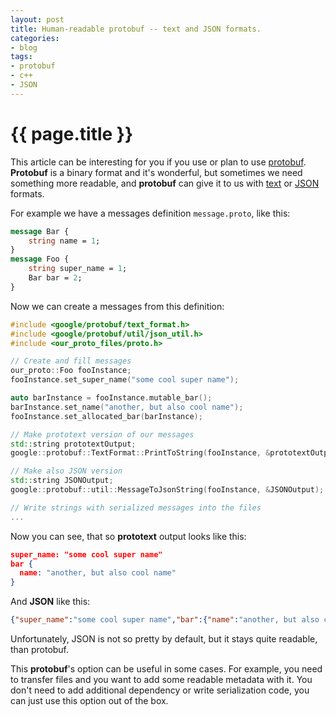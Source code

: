 ```yaml
---
layout: post
title: Human-readable protobuf -- text and JSON formats.
categories:
- blog
tags:
- protobuf
- c++
- JSON
---
```


# {{ page.title }}

This article can be interesting for you if you use or plan to use [protobuf](https://github.com/protocolbuffers/protobuf).
**Protobuf** is a binary format and it's wonderful, but sometimes we need something more readable, and **protobuf** can give it to us with [text](https://developers.google.com/protocol-buffers/docs/reference/cpp/google.protobuf.text_format) or [JSON](https://developers.google.com/protocol-buffers/docs/reference/cpp/google.protobuf.util.json_util) formats.

For example we have a messages definition `message.proto`, like this:
```protobuf
message Bar {
    string name = 1;
}
message Foo {
    string super_name = 1;
    Bar bar = 2;
}
```
Now we can create a messages from this definition:
```cpp
#include <google/protobuf/text_format.h>
#include <google/protobuf/util/json_util.h>
#include <our_proto_files/proto.h>

// Create and fill messages
our_proto::Foo fooInstance;
fooInstance.set_super_name("some cool super name");

auto barInstance = fooInstance.mutable_bar();
barInstance.set_name("another, but also cool name");
fooInstance.set_allocated_bar(barInstance);

// Make prototext version of our messages
std::string prototextOutput;
google::protobuf::TextFormat::PrintToString(fooInstance, &prototextOutput);

// Make also JSON version
std::string JSONOutput;
google::protobuf::util::MessageToJsonString(fooInstance, &JSONOutput);

// Write strings with serialized messages into the files
...
```
Now you can see, that so **prototext** output looks like this:
```json
super_name: "some cool super name"
bar {
  name: "another, but also cool name"
}
```
And **JSON** like this:
```json
{"super_name":"some cool super name","bar":{"name":"another, but also cool name"}}
```
Unfortunately, JSON is not so pretty by default, but it stays quite readable, than protobuf.

This **protobuf**'s option can be useful in some cases. For example, you need to transfer files and you want to add some readable metadata with it. You don't need to add additional dependency or write serialization code, you can just use this option out of the box.

